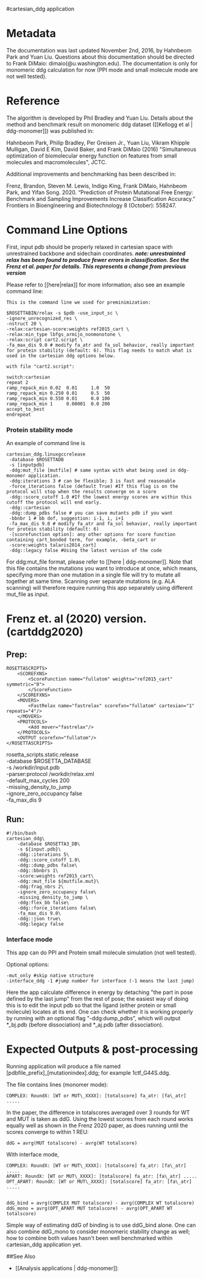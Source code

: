 #cartesian\_ddg application

Metadata
========
The documentation was last updated November 2nd, 2016, by Hahnbeom Park and Yuan Liu. Questions about this documentation should be directed to Frank DiMaio: dimaio(@u.washington.edu). The documentation is only for monomeric ddg calculation for now (PPI mode and small molecule mode are not well tested).


Reference
==========

The algorithm is developed by Phil Bradley and Yuan Liu. Details about the method and benchmark result on monomeric ddg dataset ([[Kellogg et al | ddg-monomer]]) was published in:

Hahnbeom Park, Philip Bradley, Per Greisen Jr., Yuan Liu, Vikram Khipple Mulligan, David E Kim, David Baker, and Frank DiMaio (2016) "Simultaneous optimization of biomolecular energy function on features from small molecules and macromolecules", JCTC.

Additional improvements and benchmarking has been described in:

Frenz, Brandon, Steven M. Lewis, Indigo King, Frank DiMaio, Hahnbeom Park, and Yifan Song. 2020. “Prediction of Protein Mutational Free Energy: Benchmark and Sampling Improvements Increase Classification Accuracy.” Frontiers in Bioengineering and Biotechnology 8 (October): 558247.

Command Line Options
====================
First, input pdb should be properly relaxed in cartesian space with unrestrained backbone and sidechain coordinates. ***note: unrestrainted relax has been found to produce fewer errors in classification. See the Frenz et al. paper for details. This represents a change from previous version***

Please refer to [[here|relax]] for more information; also see an example command line:

```
This is the command line we used for preminimization:

$ROSETTABIN/relax -s $pdb -use_input_sc \
-ignore_unrecognized_res \
-nstruct 20 \
-relax:cartesian-score:weights ref2015_cart \
-relax:min_type lbfgs_armijo_nonmonotone \
-relax:script cart2.script \
-fa_max_dis 9.0 # modify fa_atr and fa_sol behavior, really important for protein stability (default: 6). This flag needs to match what is used in the cartesian ddg options below.

with file "cart2.script":

switch:cartesian
repeat 2
ramp_repack_min 0.02  0.01     1.0  50
ramp_repack_min 0.250 0.01     0.5  50
ramp_repack_min 0.550 0.01     0.0 100
ramp_repack_min 1     0.00001  0.0 200
accept_to_best
endrepeat

```

### Protein stability mode

An example of command line is
```
cartesian_ddg.linuxgccrelease
 -database $ROSETTADB
 -s [inputpdb]
 -ddg:mut_file [mutfile] # same syntax with what being used in ddg-monomer application.
 -ddg:iterations 3 # can be flexible; 3 is fast and reasonable
 -force_iterations false (default True) #If this flag is on the protocol will stop when the results converge on a score
 -ddg::score_cutoff 1.0 #If the lowest energy scores are within this cutoff the protocol will end early.
 -ddg::cartesian
 -ddg::dump_pdbs false # you can save mutants pdb if you want
 -bbnbr 1 # bb dof, suggestion: i-1, i, i+1
 -fa_max_dis 9.0 # modify fa_atr and fa_sol behavior, really important for protein stability (default: 6)  
 -[scorefunction option]: any other options for score function containing cart_bonded term, for example, -beta_cart or 
 -score:weights talaris2014_cart]
 -ddg::legacy false #Using the latest version of the code
```

For ddg:mut_file format, please refer to [[here | ddg-monomer]]. Note that this file contains the mutations you want to introduce at once, which means, specifying more than one mutation in a single file will try to mutate all together at same time. Scanning over separate mutations (e.g. ALA scanning) will therefore require running this app separately using different mut_file as input.

Frenz et. al (2020) version. (cartddg2020)
==========================================

## Prep:

```
ROSETTASCRIPTS>
    <SCOREFXNS>
        <ScoreFunction name="fullatom" weights="ref2015_cart" symmetric="0">
        </ScoreFunction>
	</SCOREFXNS>
	<MOVERS>
        <FastRelax name="fastrelax" scorefxn="fullatom" cartesian="1" repeats="4"/> 
	</MOVERS>
	<PROTOCOLS>
        <Add mover="fastrelax"/>
    </PROTOCOLS>
    <OUTPUT scorefxn="fullatom"/>
</ROSETTASCRIPTS>
```

rosetta_scripts.static.release \
    -database $ROSETTA_DATABASE \
    -s /workdir/input.pdb\
    -parser:protocol /workdir/relax.xml\
    -default_max_cycles 200\
    -missing_density_to_jump\
    -ignore_zero_occupancy false\
    -fa_max_dis 9

## Run:

```
#!/bin/bash
cartesian_ddg\
    -database $ROSETTA3_DB\
    -s ${input.pdb}\
    -ddg::iterations 5\
    -ddg::score_cutoff 1.0\
    -ddg::dump_pdbs false\
    -ddg::bbnbrs 1\
    -score:weights ref2015_cart\
    -ddg::mut_file ${mutfile.mut}\
    -ddg:frag_nbrs 2\
    -ignore_zero_occupancy false\
    -missing_density_to_jump \
    -ddg:flex_bb false\
    -ddg::force_iterations false\
    -fa_max_dis 9.0\
    -ddg::json true\
    -ddg:legacy false
```


### Interface mode

This app can do PPI and Protein small molecule simulation (not well tested).

Optional options:
```
-mut_only #skip native structure
-interface_ddg -1 #jump number for interface (-1 means the last jump)
```

Here the app calculate difference in energy by detaching "the part in pose defined by the last jump" from the rest of pose; the easiest way of doing this is to edit the input pdb so that the ligand (either protein or small molecule)
locates at its end. One can check whether it is working properly by running with an optional flag "-ddg:dump_pdbs", which will output *_bj.pdb (before dissociation) and *_aj.pdb (after dissociation). 

Expected Outputs & post-processing
===============

Running application will produce a file named [pdbfile_prefix]\_[mutationindex].ddg; for example 1ctf\_G44S.ddg.

The file contains lines (monomer mode):
```
COMPLEX: RoundX: [WT or MUT\_XXXX]: [totalscore] fa_atr: [fa\_atr] .....

```

In the paper, the difference in totalscores averaged over 3 rounds for WT and MUT is taken as ddG. Using the lowest scores from each round works equally well as shown in the Frenz 2020 paper, as does running until the scores converge to within 1 REU:

```
ddG = avrg(MUT totalscore) - avrg(WT totalscore)

```

With interface mode, 

```
COMPLEX: RoundX: [WT or MUT\_XXXX]: [totalscore] fa_atr: [fa\_atr] .....
APART: RoundX: [WT or MUT\_XXXX]: [totalscore] fa_atr: [fa\_atr] .....
OPT_APART: RoundX: [WT or MUT\_XXXX]: [totalscore] fa_atr: [fa\_atr] .....


ddG_bind = avrg(COMPLEX MUT totalscore) - avrg(COMPLEX WT totalscore)
ddG_mono = avrg(OPT_APART MUT totalscore) - avrg(OPT_APART WT totalscore)

```

Simple way of estimating ddG of binding is to use ddG_bind alone. One can also combine ddG_mono to consider monomeric stability change as well; how to combine both values hasn't been well benchmarked within cartesian_ddg application yet.

##See Also

* [[Analysis applications | ddg-monomer]]: